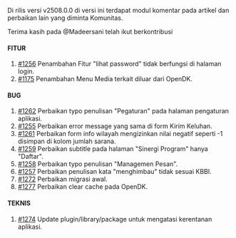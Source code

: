 Di rilis versi v2508.0.0 di versi ini terdapat modul komentar pada artikel dan perbaikan lain yang diminta Komunitas.

Terima kasih pada @Madeersani telah ikut berkontribusi

#### FITUR

1. [#1256](https://github.com/OpenSID/OpenDK/issues/1256) Penambahan Fitur "lihat password" tidak berfungsi di halaman login.
2. [#1175](https://github.com/OpenSID/OpenDK/issues/1175) Penambahan Menu Media terkait diluar dari OpenDK.

#### BUG

1. [#1262](https://github.com/OpenSID/OpenDK/issues/1262) Perbaikan typo penulisan "Pegaturan" pada halaman pengaturan aplikasi.
2. [#1255](https://github.com/OpenSID/OpenDK/issues/1255) Perbaikan error message yang sama di form Kirim Keluhan.
3. [#1261](https://github.com/OpenSID/OpenDK/issues/1261) Perbaikan form info wilayah mengizinkan nilai negatif seperti -1 disimpan di kolom jumlah sarana.
4. [#1259](https://github.com/OpenSID/OpenDK/issues/1259) Perbaikan subtitle pada halaman "Sinergi Program" hanya "Daftar". 
5. [#1258](https://github.com/OpenSID/OpenDK/issues/1258) Perbaikan typo penulisan "Managemen Pesan".
6. [#1257](https://github.com/OpenSID/OpenDK/issues/1257) Perbaikan penulisan kata "menghimbau" tidak sesuai KBBI.
7. [#1272](https://github.com/OpenSID/OpenDK/issues/1272) Perbaikan migrasi awal.
8. [#1277](https://github.com/OpenSID/OpenDK/issues/1277) Perbaikan clear cache pada OpenDK.

#### TEKNIS

1. [#1274](https://github.com/OpenSID/OpenDK/issues/1274) Update plugin/library/package untuk mengatasi kerentanan aplikasi.